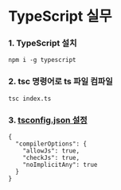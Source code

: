 # TypeScript 실무

### 1. TypeScript 설치
```
npm i -g typescript
```

### 2. tsc 명령어로 ts 파일 컴파일
```
tsc index.ts
```

### 3. [tsconfig.json 설정](https://www.typescriptlang.org/tsconfig)
```
{
  "compilerOptions": {
    "allowJs": true,
    "checkJs": true,
    "noImplicitAny": true
  }
}
```
